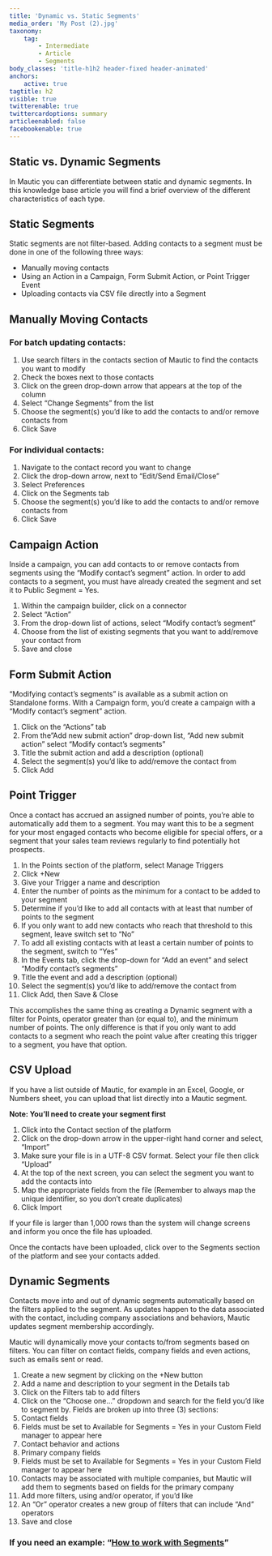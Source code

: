 ```yaml
---
title: 'Dynamic vs. Static Segments'
media_order: 'My Post (2).jpg'
taxonomy:
    tag:
        - Intermediate
        - Article
        - Segments
body_classes: 'title-h1h2 header-fixed header-animated'
anchors:
    active: true
tagtitle: h2
visible: true
twitterenable: true
twittercardoptions: summary
articleenabled: false
facebookenable: true
---
```


## Static vs. Dynamic Segments

In Mautic you can differentiate between static and dynamic segments. In this knowledge base article you will find a brief overview of the different characteristics of each type.

## Static Segments
Static segments are not filter-based. Adding contacts to a segment must be done in one of the following three ways:

* Manually moving contacts
* Using an Action in a Campaign, Form Submit Action, or Point Trigger Event
* Uploading contacts via CSV file directly into a Segment

## Manually Moving Contacts
### For batch updating contacts:
1. Use search filters in the contacts section of Mautic to find the contacts you want to modify
2. Check the boxes next to those contacts
3. Click on the green drop-down arrow that appears at the top of the column
4. Select “Change Segments” from the list
5. Choose the segment(s) you’d like to add the contacts to and/or remove contacts from
6. Click Save

### For individual contacts:
1. Navigate to the contact record you want to change
2. Click the drop-down arrow, next to “Edit/Send Email/Close”
3. Select Preferences
4. Click on the Segments tab
5. Choose the segment(s) you’d like to add the contacts to and/or remove contacts from
6. Click Save


## Campaign Action
Inside a campaign, you can add contacts to or remove contacts from segments using the “Modify contact’s segment” action. In order to add contacts to a segment, you must have already created the segment and set it to Public Segment = Yes.

1. Within the campaign builder, click on a connector
2. Select “Action”
3. From the drop-down list of actions, select “Modify contact’s segment”
4. Choose from the list of existing segments that you want to add/remove your contact from
5. Save and close

## Form Submit Action
“Modifying contact’s segments” is available as a submit action on Standalone forms. With a Campaign form, you’d create a campaign with a “Modify contact’s segment” action.

1. Click on the “Actions” tab
2. From the”Add new submit action” drop-down list, “Add new submit action” select “Modify contact’s segments”
3. Title the submit action and add a description (optional)
4. Select the segment(s) you’d like to add/remove the contact from
5. Click Add

## Point Trigger
Once a contact has accrued an assigned number of points, you’re able to automatically add them to a segment. You may want this to be a segment for your most engaged contacts who become eligible for special offers, or a segment that your sales team reviews regularly to find potentially hot prospects.

1. In the Points section of the platform, select Manage Triggers
2. Click +New
3. Give your Trigger a name and description
4. Enter the number of points as the minimum for a contact to be added to your segment
5. Determine if you’d like to add all contacts with at least that number of points to the segment
6. If you only want to add new contacts who reach that threshold to this segment, leave switch set to “No”
7. To add all existing contacts with at least a certain number of points to the segment, switch to “Yes”
8. In the Events tab, click the drop-down for “Add an event” and select “Modify contact’s segments”
9. Title the event and add a description (optional)
10. Select the segment(s) you’d like to add/remove the contact from
11. Click Add, then Save & Close

This accomplishes the same thing as creating a Dynamic segment with a filter for Points, operator greater than (or equal to), and the minimum number of points. The only difference is that if you only want to add contacts to a segment who reach the point value after creating this trigger to a segment, you have that option.

## CSV Upload
If you have a list outside of Mautic, for example in an Excel, Google, or Numbers sheet, you can upload that list directly into a Mautic segment.

**Note: You’ll need to create your segment first**

1. Click into the Contact section of the platform
2. Click on the drop-down arrow in the upper-right hand corner and select, “Import”
3. Make sure your file is in a UTF-8 CSV format. Select your file then click “Upload”
4. At the top of the next screen, you can select the segment you want to add the contacts into
5. Map the appropriate fields from the file (Remember to always map the unique identifier, so you don’t create duplicates)
6. Click Import

If your file is larger than 1,000 rows than the system will change screens and inform you once the file has uploaded.

Once the contacts have been uploaded, click over to the Segments section of the platform and see your contacts added.


## Dynamic Segments
Contacts move into and out of dynamic segments automatically based on the filters applied to the segment. As updates happen to the data associated with the contact, including company associations and behaviors, Mautic updates segment membership accordingly.

Mautic will dynamically move your contacts to/from segments based on filters. You can filter on contact fields, company fields and even actions, such as emails sent or read.

1. Create a new segment by clicking on the +New button
2. Add a name and description to your segment in the Details tab
3. Click on the Filters tab to add filters
4. Click on the “Choose one…” dropdown and search for the field you’d like to segment by. Fields are broken up into three (3) sections:
5. Contact fields
6. Fields must be set to Available for Segments = Yes in your Custom Field manager to appear here
7. Contact behavior and actions
8. Primary company fields
9. Fields must be set to Available for Segments = Yes in your Custom Field manager to appear here
10. Contacts may be associated with multiple companies, but Mautic will add them to segments based on fields for the primary company
11. Add more filters, using and/or operator, if you’d like
12. An “Or” operator creates a new group of filters that can include “And” operators
13. Save and close


### If you need an example: “[How to work with Segments](https://kb.mautic.org/tutorials/how%20to%20use%20mautic/segments)”
